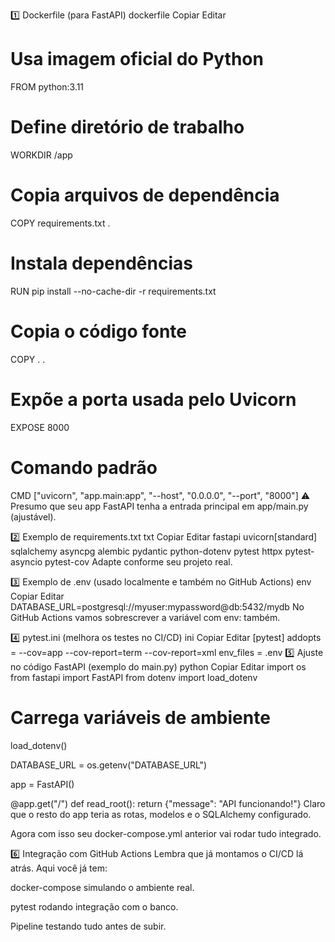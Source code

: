 1️⃣ Dockerfile (para FastAPI)
dockerfile
Copiar
Editar

# Usa imagem oficial do Python

FROM python:3.11

# Define diretório de trabalho

WORKDIR /app

# Copia arquivos de dependência

COPY requirements.txt .

# Instala dependências

RUN pip install --no-cache-dir -r requirements.txt

# Copia o código fonte

COPY . .

# Expõe a porta usada pelo Uvicorn

EXPOSE 8000

# Comando padrão

CMD ["uvicorn", "app.main:app", "--host", "0.0.0.0", "--port", "8000"]
⚠️ Presumo que seu app FastAPI tenha a entrada principal em app/main.py (ajustável).

2️⃣ Exemplo de requirements.txt
txt
Copiar
Editar
fastapi
uvicorn[standard]
sqlalchemy
asyncpg
alembic
pydantic
python-dotenv
pytest
httpx
pytest-asyncio
pytest-cov
Adapte conforme seu projeto real.

3️⃣ Exemplo de .env (usado localmente e também no GitHub Actions)
env
Copiar
Editar
DATABASE_URL=postgresql://myuser:mypassword@db:5432/mydb
No GitHub Actions vamos sobrescrever a variável com env: também.

4️⃣ pytest.ini (melhora os testes no CI/CD)
ini
Copiar
Editar
[pytest]
addopts = --cov=app --cov-report=term --cov-report=xml
env_files =
.env
5️⃣ Ajuste no código FastAPI (exemplo do main.py)
python
Copiar
Editar
import os
from fastapi import FastAPI
from dotenv import load_dotenv

# Carrega variáveis de ambiente

load_dotenv()

DATABASE_URL = os.getenv("DATABASE_URL")

app = FastAPI()

@app.get("/")
def read_root():
return {"message": "API funcionando!"}
Claro que o resto do app teria as rotas, modelos e o SQLAlchemy configurado.

Agora com isso seu docker-compose.yml anterior vai rodar tudo integrado.

6️⃣ Integração com GitHub Actions
Lembra que já montamos o CI/CD lá atrás. Aqui você já tem:

docker-compose simulando o ambiente real.

pytest rodando integração com o banco.

Pipeline testando tudo antes de subir.
